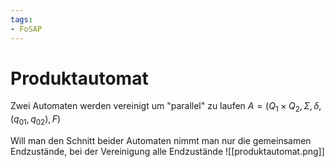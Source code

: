 ```yaml
---
tags:
- FoSAP
---
```

# Produktautomat
Zwei Automaten werden vereinigt um "parallel" zu laufen
$A=(Q_{1}\times Q_{2},\Sigma,\delta,(q_{01},q_{02}),F)$

Will man den Schnitt beider Automaten nimmt man nur die gemeinsamen Endzustände, bei der Vereinigung alle Endzustände
![[produktautomat.png]]